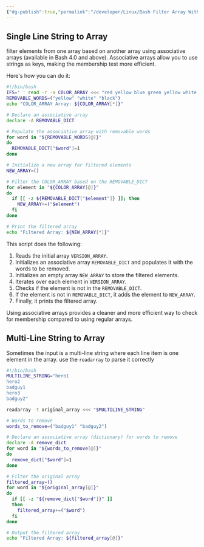 ```yaml
---
{"dg-publish":true,"permalink":"/developer/Linux/Bash Filter Array With Another Array/","tags":["linux","bash","array"]}
---
```


## Single Line String to Array
filter elements from one array based on another array using associative arrays (available in Bash 4.0 and above). Associative arrays allow you to use strings as keys, making the membership test more efficient.

Here's how you can do it:

```bash
#!/bin/bash
IFS=' ' read -r -a COLOR_ARRAY <<< "red yellow blue green yellow white black"
REMOVABLE_WORDS=("yellow" "white" "black")
echo "COLOR_ARRAY Array: ${COLOR_ARRAY[*]}"

# Declare an associative array
declare -A REMOVABLE_DICT

# Populate the associative array with removable words
for word in "${REMOVABLE_WORDS[@]}"
do
  REMOVABLE_DICT["$word"]=1
done

# Initialize a new array for filtered elements
NEW_ARRAY=()

# Filter the COLOR_ARRAY based on the REMOVABLE_DICT
for element in "${COLOR_ARRAY[@]}"
do
  if [[ -z ${REMOVABLE_DICT["$element"]} ]]; then
    NEW_ARRAY+=("$element")
  fi
done

# Print the filtered array
echo "Filtered Array: ${NEW_ARRAY[*]}"

```

This script does the following:

1. Reads the initial array `VERSION_ARRAY`.
2. Initializes an associative array `REMOVABLE_DICT` and populates it with the words to be removed.
3. Initializes an empty array `NEW_ARRAY` to store the filtered elements.
4. Iterates over each element in `VERSION_ARRAY`.
5. Checks if the element is not in the `REMOVABLE_DICT`.
6. If the element is not in `REMOVABLE_DICT`, it adds the element to `NEW_ARRAY`.
7. Finally, it prints the filtered array.

Using associative arrays provides a cleaner and more efficient way to check for membership compared to using regular arrays.

## Multi-Line String to Array

Sometimes the input is a multi-line string where each line item is one element in the array. use the `readarray` to parse it correctly

```bash
#!/bin/bash
MULTILINE_STRING="hero1
hero2
badguy1
hero3
badguy2"

readarray -t original_array <<< "$MULTILINE_STRING"

# Words to remove
words_to_remove=("badguy1" "badguy2")

# Declare an associative array (dictionary) for words to remove
declare -A remove_dict
for word in "${words_to_remove[@]}"
do
  remove_dict["$word"]=1
done

# Filter the original array
filtered_array=()
for word in "${original_array[@]}"
do
  if [[ -z "${remove_dict["$word"]}" ]]
  then
    filtered_array+=("$word")
  fi
done

# Output the filtered array
echo "Filtered Array: ${filtered_array[@]}"


```